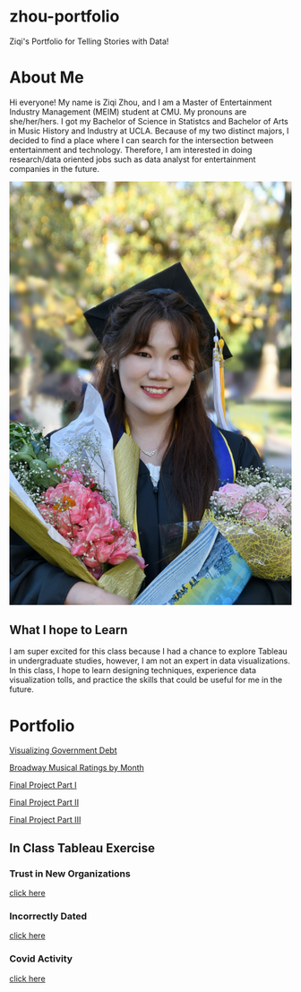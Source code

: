 # zhou-portfolio
Ziqi's Portfolio for Telling Stories with Data!

# About Me

Hi everyone! My name is Ziqi Zhou, and I am a Master of Entertainment Industry Management (MEIM) student at CMU. My pronouns are she/her/hers. I got my Bachelor of Science in Statistcs and Bachelor of Arts in Music History and Industry at UCLA. Because of my two distinct majors, I decided to find a place where I can search for the intersection between entertainment and technology. Therefore, I am interested in doing research/data oriented jobs such as data analyst for entertainment companies in the future. 

![my picture](IMG_3443.JPG)

## What I hope to Learn

I am super excited for this class because I had a chance to explore Tableau in undergraduate studies, however, I am not an expert in data visualizations. In this class, I hope to learn designing techniques, experience data visualization tolls, and practice the skills that could be useful for me in the future. 


# Portfolio
[Visualizing Government Debt](https://ziqi0921.github.io/zhou-portfolio/VisualizingGovDebt)

[Broadway Musical Ratings by Month](https://ziqi0921.github.io/zhou-portfolio/broadway-ratings)

[Final Project Part I](https://ziqi0921.github.io/zhou-portfolio/part1)

[Final Project Part II](https://ziqi0921.github.io/zhou-portfolio/part2)

[Final Project Part III](https://ziqi0921.github.io/zhou-portfolio/part3)

## In Class Tableau Exercise

### Trust in New Organizations

[click here](https://ziqi0921.github.io/zhou-portfolio/inclass1)

### Incorrectly Dated

[click here](https://ziqi0921.github.io/zhou-portfolio/inclass2)

### Covid Activity

[click here](https://ziqi0921.github.io/zhou-portfolio/inclass3)

 
